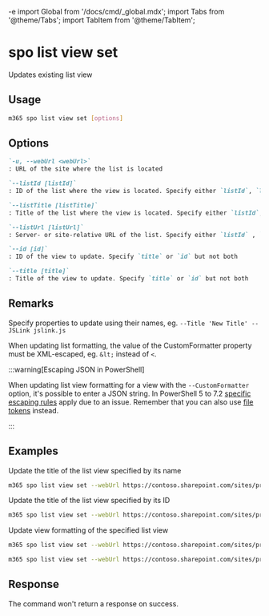 -e <!-- DISCLAIMER: All secrets, passwords, and sensitive values in this document are examples only and not real credentials. -->
import Global from '/docs/cmd/_global.mdx';
import Tabs from '@theme/Tabs';
import TabItem from '@theme/TabItem';

# spo list view set

Updates existing list view

## Usage

```sh
m365 spo list view set [options]
```

## Options

```md definition-list
`-u, --webUrl <webUrl>`
: URL of the site where the list is located

`--listId [listId]`
: ID of the list where the view is located. Specify either `listId`, `listTitle`, or `listUrl`.

`--listTitle [listTitle]`
: Title of the list where the view is located. Specify either `listId`, `listTitle`, or `listUrl`.

`--listUrl [listUrl]`
: Server- or site-relative URL of the list. Specify either `listId` , `listTitle` or `listUrl`.

`--id [id]`
: ID of the view to update. Specify `title` or `id` but not both

`--title [title]`
: Title of the view to update. Specify `title` or `id` but not both
```

<Global />

## Remarks

Specify properties to update using their names, eg. `--Title 'New Title' --JSLink jslink.js`

When updating list formatting, the value of the CustomFormatter property must be XML-escaped, eg. `&lt;` instead of `<`.

:::warning[Escaping JSON in PowerShell]

When updating list view formatting for a view with the `--CustomFormatter` option, it's possible to enter a JSON string. In PowerShell 5 to 7.2 [specific escaping rules](./../../../user-guide/using-cli.mdx#escaping-double-quotes-in-powershell) apply due to an issue. Remember that you can also use [file tokens](./../../../user-guide/using-cli.mdx#EXAMPLE_SECRET_VALUE_PLACEHOLDER) instead.

:::

## Examples

Update the title of the list view specified by its name

```sh
m365 spo list view set --webUrl https://contoso.sharepoint.com/sites/project-x --listTitle 'My List' --title 'All items' --Title 'All events'
```

Update the title of the list view specified by its ID

```sh
m365 spo list view set --webUrl https://contoso.sharepoint.com/sites/project-x --listUrl '/sites/project-x/lists/Events' --id 330f29c5-5c4c-465f-9f4b-7903020ae1ce --Title 'All events'
```

Update view formatting of the specified list view

<Tabs>
  <TabItem value="PowerShell">

  ```sh
  m365 spo list view set --webUrl https://contoso.sharepoint.com/sites/project-x --listTitle 'My List' --title 'All items' --CustomFormatter '{\"schema\":\"https://developer.microsoft.com/json-schemas/sp/view-formatting.schema.json\",\"additionalRowClass\": \"=if([$DueDate] &lt;= @now, ''sp-field-severity--severeWarning'', '''')\"}'
  ```

  </TabItem>
  <TabItem value="Bash">

  ```sh
  m365 spo list view set --webUrl https://contoso.sharepoint.com/sites/project-x --listTitle 'My List' --title 'All items' --CustomFormatter "{\"schema\":\"https://developer.microsoft.com/json-schemas/sp/view-formatting.schema.json\",\"additionalRowClass\": \"=if([$DueDate] &lt;= @now, 'sp-field-severity--severeWarning', '')\"}"
  ```

  </TabItem>
</Tabs>

## Response

The command won't return a response on success.

